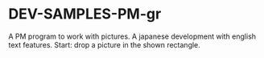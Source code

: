 # DEV-SAMPLES-PM-gr
A PM program to work with pictures. A japanese development with english text features. Start: drop a picture in the shown rectangle. 
